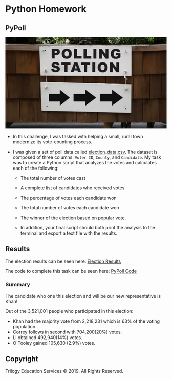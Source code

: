 # Python Homework

## PyPoll

![Vote-Counting](Images/Vote_counting.png)

* In this challenge, I was tasked with helping a small, rural town modernize its vote-counting process. 

* I was given a set of poll data called [election_data.csv](PyPoll/Resources/election_data.csv). The dataset is composed of three columns: `Voter ID`, `County`, and `Candidate`. My task was to create a Python script that analyzes the votes and calculates each of the following:

  * The total number of votes cast

  * A complete list of candidates who received votes

  * The percentage of votes each candidate won

  * The total number of votes each candidate won

  * The winner of the election based on popular vote.

  * In addition, your final script should both print the analysis to the terminal and export a text file with the results.


## Results

The election results can be seen here: [Election Results](PyPoll/ElectionResults.txt)

The code to complete this task can be seen here: [PyPoll Code](PyPoll/PyPoll_Complete.py)

### Summary

The candidate who one this election and will be our new representative is Khan!

Out of the 3,521,001 people who participated in this election:
  * Khan had the majority vote from 2,218,231 which is 63% of the voting population. 
  * Correy follows in second with 704,200(20%) votes.
  * Li obtained 492,940(14%) votes.
  * O'Tooley gained 105,630 (2.9%) votes.

## Copyright

Trilogy Education Services © 2019. All Rights Reserved.
